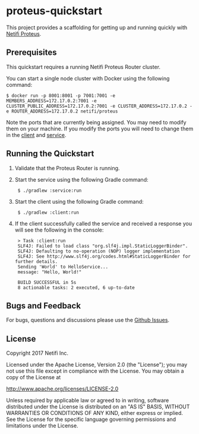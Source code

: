 # proteus-quickstart
This project provides a scaffolding for getting up and running quickly with [Netifi Proteus](http://www.netifi.com/proteus.html).

## Prerequisites
This quickstart requires a running Netifi Proteus Router cluster. 

You can start a single node cluster with Docker using the following command:

    $ docker run -p 8001:8001 -p 7001:7001 -e MEMBERS_ADDRESS=172.17.0.2:7001 -e CLUSTER_PUBLIC_ADDRESS=172.17.0.2:7001 -e CLUSTER_ADDRESS=172.17.0.2 -e ROUTER_ADDRESS=172.17.0.2 netifi/proteus

Note the ports that are currently being assigned. You may need to modify them on your machine. If you modify the ports you will need to change them in the [client](/client/src/main/java/io/netifi/proteus/quickstart/client/Main.java) and [service](/service/src/main/java/io/netifi/proteus/quickstart/service/Main.java).

## Running the Quickstart
1. Validate that the Proteus Router is running.

2. Start the service using the following Gradle command:

        $ ./gradlew :service:run
        
3. Start the client using the following Gradle command:

        $ ./gradlew :client:run
        
4. If the client successfully called the service and received a response you will see the following in the console:

        > Task :client:run
        SLF4J: Failed to load class "org.slf4j.impl.StaticLoggerBinder".
        SLF4J: Defaulting to no-operation (NOP) logger implementation
        SLF4J: See http://www.slf4j.org/codes.html#StaticLoggerBinder for further details.
        Sending 'World' to HelloService...
        message: "Hello, World!"
        
        BUILD SUCCESSFUL in 5s
        8 actionable tasks: 2 executed, 6 up-to-date

## Bugs and Feedback
For bugs, questions and discussions please use the [Github Issues](https://github.com/gregwhitaker/proteus-quickstart/issues).

## License
Copyright 2017 Netifi Inc.

Licensed under the Apache License, Version 2.0 (the "License");
you may not use this file except in compliance with the License.
You may obtain a copy of the License at

   http://www.apache.org/licenses/LICENSE-2.0

Unless required by applicable law or agreed to in writing, software
distributed under the License is distributed on an "AS IS" BASIS,
WITHOUT WARRANTIES OR CONDITIONS OF ANY KIND, either express or implied.
See the License for the specific language governing permissions and
limitations under the License.
